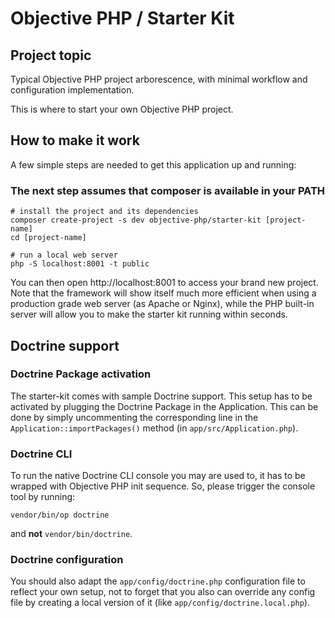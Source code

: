 # Objective PHP / Starter Kit

## Project topic

Typical Objective PHP project arborescence, with minimal workflow and configuration implementation.

This is where to start your own Objective PHP project.

## How to make it work

A few simple steps are needed to get this application up and running:

### The next step assumes that composer is available in your PATH

```
# install the project and its dependencies
composer create-project -s dev objective-php/starter-kit [project-name]
cd [project-name]

# run a local web server
php -S localhost:8001 -t public 
```

You can then open http://localhost:8001 to access your brand new project. Note that the framework will show itself much more efficient when using a production grade web server (as Apache or Nginx), while the PHP built-in server will allow you to make the starter kit running within seconds.

## Doctrine support

### Doctrine Package activation
The starter-kit comes with sample Doctrine support. This setup has to be activated by plugging the Doctrine Package in the Application. 
This can be done by simply uncommenting the corresponding line in the `Application::importPackages()` method (in `app/src/Application.php`).  

### Doctrine CLI
To run the native Doctrine CLI console you may are used to, it has to be wrapped 
with Objective PHP init sequence. So, please trigger the console tool by running:

```
vendor/bin/op doctrine
```

and **not** `vendor/bin/doctrine`.

### Doctrine configuration
You should also adapt the `app/config/doctrine.php` configuration file to reflect your own setup, not to forget that you also
can override any config file by creating a local version of it (like `app/config/doctrine.local.php`).

